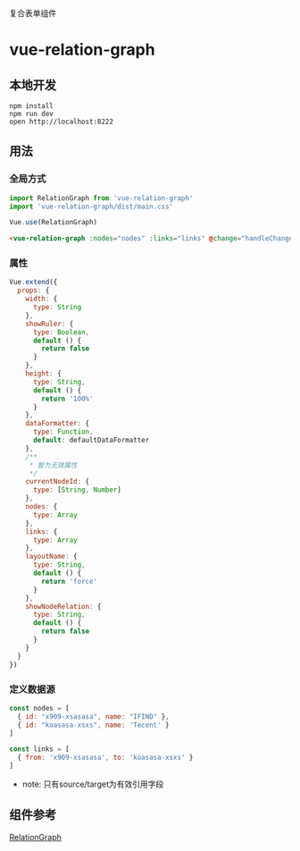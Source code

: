 复合表单组件

# vue-relation-graph

## 本地开发

```
npm install
npm run dev
open http://localhost:8222
```

## 用法


### 全局方式

```javascript
import RelationGraph from 'vue-relation-graph'
import 'vue-relation-graph/dist/main.css'

Vue.use(RelationGraph)
```

```html
<vue-relation-graph :nodes="nodes" :links="links" @change="handleChange" />
```

### 属性

```javascript
Vue.extend({
  props: {
    width: {
      type: String
    },
    showRuler: {
      type: Boolean,
      default () {
        return false
      }
    },
    height: {
      type: String,
      default () {
        return '100%'
      }
    },
    dataFormatter: {
      type: Function,
      default: defaultDataFormatter
    },
    /**
     * 暂为无效属性
     */
    currentNodeId: {
      type: [String, Number]
    },
    nodes: {
      type: Array
    },
    links: {
      type: Array
    },
    layoutName: {
      type: String,
      default () {
        return 'force'
      }
    },
    showNodeRelation: {
      type: String,
      default () {
        return false
      }
    }
  }
})
```

### 定义数据源

```javascript
const nodes = [
  { id: "x909-xsasasa", name: "IFIND" },
  { id: "koasasa-xsxs", name: 'Tecent' }
]

const links = [
  { from: 'x909-xsasasa', to: 'koasasa-xsxs' }
]
```

- note: 只有source/target为有效引用字段

## 组件参考

[RelationGraph](https://github.com/seeksdream/relation-graph)